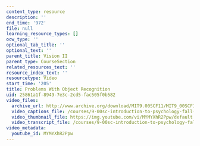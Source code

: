 ```yaml
---
content_type: resource
description: ''
end_time: '972'
file: null
learning_resource_types: []
ocw_type: ''
optional_tab_title: ''
optional_text: ''
parent_title: Vision II
parent_type: CourseSection
related_resources_text: ''
resource_index_text: ''
resourcetype: Video
start_time: '205'
title: Problems With Object Recognition
uid: 25861a1f-8949-7e3c-2cd5-fac505f0b582
video_files:
  archive_url: http://www.archive.org/download/MIT9.00SCF11/MIT9_00SCF11_lec06_300k.mp4
  video_captions_file: /courses/9-00sc-introduction-to-psychology-fall-2011/6a0214cee078558793ed68a053acdb02_MYMYXhR2Ppw.vtt
  video_thumbnail_file: https://img.youtube.com/vi/MYMYXhR2Ppw/default.jpg
  video_transcript_file: /courses/9-00sc-introduction-to-psychology-fall-2011/9b6c63266db694e643639b481af17300_MYMYXhR2Ppw.pdf
video_metadata:
  youtube_id: MYMYXhR2Ppw
---
```

